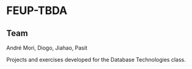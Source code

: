 # FEUP-TBDA

## Team

André Mori,
Diogo,
Jiahao,
Pasit


Projects and exercises developed for the Database Technologies class.